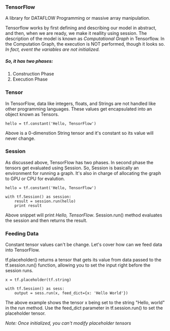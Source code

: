 ### TensorFlow

A library for DATAFLOW Programming or massive array manipulation.

Tensorflow works by first defining and describing our model in abstract, and then, when we are ready, we make it reallity using session. The description of the model is known as *Computational Graph* in Tensorflow.  In the Computation Graph, the execution is NOT performed, though it looks so. *In fact, event the variables are not initialized.* 

##### So, it has two phases:
1. Construction Phase
2. Execution Phase

### Tensor
In TensorFlow, data like integers, floats, and Strings are not handled like other programming languages. These values get encapsulated into an object known as Tensors. 

`
hello = tf.constant('Hello, TensorFlow')
`

Above is a 0-dimenstion String tensor and it's constant so its value will never change. 

### Session
As discussed above, TensorFlow has two phases. In second phase the tensors get evaluated using Session. So, Session is basically an environment for running a graph. It's also in charge of allocating the graph to GPU or CPU for evalution. 

```
hello = tf.constant('Hello, TensorFlow')

with tf.Session() as session:
    result = session.run(hello)
    print result
```

Above snippet will print *Hello, TensorFlow*.
Session.run() method evaluates the session and then returns the result. 

### Feeding Data
Constant tensor values can't be change. Let's cover how can we feed data into TensorFlow. 

tf.placeholder() returns a tensor that gets its value from data passed to the tf.session.run() function, allowing you to set the input right before the session runs.

```
x = tf.placeholder(tf.string)

with tf.Session() as sess:
    output = sess.run(x, feed_dict={x: 'Hello World'})
```

The above example shows the tensor x being set to the string "Hello, world" in the run method. Use the feed_dict parameter in tf.session.run() to set the placeholder tensor.

*Note: Once initialized, you can't modify placeholder tensors*

